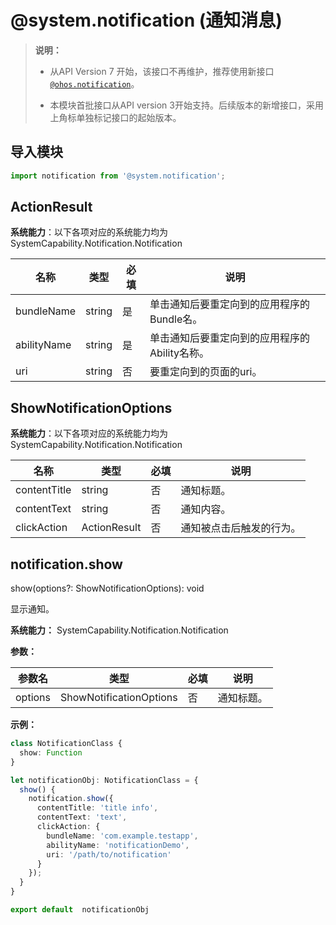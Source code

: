 # @system.notification (通知消息)

> **说明：**
> - 从API Version 7 开始，该接口不再维护，推荐使用新接口[`@ohos.notification`](js-apis-notification.md)。
> 
> - 本模块首批接口从API version 3开始支持。后续版本的新增接口，采用上角标单独标记接口的起始版本。


## 导入模块


```ts
import notification from '@system.notification';
```

## ActionResult

**系统能力**：以下各项对应的系统能力均为SystemCapability.Notification.Notification

| 名称        | 类型                                           | 必填 | 说明                      |
| ----------- | ---------------------------------------------- | ---- | ------------------------- |
| bundleName  | string                                          | 是   | 单击通知后要重定向到的应用程序的Bundle名。                  |
| abilityName  | string                                          | 是   | 单击通知后要重定向到的应用程序的Ability名称。 |
| uri         | string                                          | 否   | 要重定向到的页面的uri。              |


## ShowNotificationOptions

**系统能力**：以下各项对应的系统能力均为SystemCapability.Notification.Notification

| 名称          | 类型                                           | 必填 | 说明                        |
| ------------- | ---------------------------------------------- | ---- | ------------------------- |
| contentTitle  | string                                          | 否   | 通知标题。                  |
| contentText   | string                                          | 否   | 通知内容。                  |
| clickAction   | ActionResult                                    | 否   | 通知被点击后触发的行为。     |


## notification.show

show(options?: ShowNotificationOptions): void

显示通知。

**系统能力：** SystemCapability.Notification.Notification

**参数：**

| 参数名 | 类型 | 必填 | 说明 |
| -------- | -------- | -------- | -------- |
| options | ShowNotificationOptions | 否 | 通知标题。 |

**示例：**
```ts
class NotificationClass {
  show: Function
}

let notificationObj: NotificationClass = {
  show() {
    notification.show({
      contentTitle: 'title info',
      contentText: 'text',
      clickAction: {
        bundleName: 'com.example.testapp',
        abilityName: 'notificationDemo',
        uri: '/path/to/notification'
      }
    });
  }
}

export default  notificationObj
```